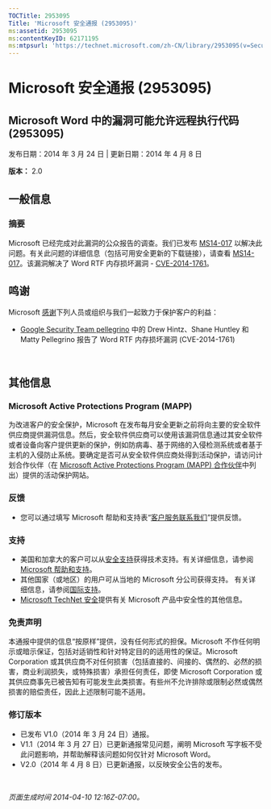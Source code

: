 ```yaml
---
TOCTitle: 2953095
Title: 'Microsoft 安全通报 (2953095)'
ms:assetid: 2953095
ms:contentKeyID: 62171195
ms:mtpsurl: 'https://technet.microsoft.com/zh-CN/library/2953095(v=Security.10)'
---
```


Microsoft 安全通报 (2953095)
============================

Microsoft Word 中的漏洞可能允许远程执行代码 (2953095)
-----------------------------------------------------

发布日期：2014 年 3 月 24 日 | 更新日期：2014 年 4 月 8 日

**版本：** 2.0

一般信息
--------

### 摘要

Microsoft 已经完成对此漏洞的公众报告的调查。我们已发布 [MS14-017](http://go.microsoft.com/fwlink/?linkid=393531) 以解决此问题。有关此问题的详细信息（包括可用安全更新的下载链接），请查看 [MS14-017](http://go.microsoft.com/fwlink/?linkid=393531)。该漏洞解决了 Word RTF 内存损坏漏洞 - [CVE-2014-1761](http://www.cve.mitre.org/cgi-bin/cvename.cgi?name=cve-2014-1761)。

鸣谢
----

Microsoft [感谢](http://go.microsoft.com/fwlink/?linkid=21127)下列人员或组织与我们一起致力于保护客户的利益：

-   [Google Security Team pellegrino](http://www.google.com/) 中的 Drew Hintz、Shane Huntley 和 Matty Pellegrino 报告了 Word RTF 内存损坏漏洞 (CVE-2014-1761)

 

其他信息
--------

### Microsoft Active Protections Program (MAPP)

为改进客户的安全保护，Microsoft 在发布每月安全更新之前将向主要的安全软件供应商提供漏洞信息。然后，安全软件供应商可以使用该漏洞信息通过其安全软件或者设备向客户提供更新的保护，例如防病毒、基于网络的入侵检测系统或者基于主机的入侵防止系统。要确定是否可从安全软件供应商处得到活动保护，请访问计划合作伙伴（在 [Microsoft Active Protections Program (MAPP) 合作伙伴](http://go.microsoft.com/fwlink/?linkid=215201)中列出）提供的活动保护网站。

### 反馈

-   您可以通过填写 Microsoft 帮助和支持表“[客户服务联系我们](http://support.microsoft.com/kb/?scid=sw;en;1257&showpage=1&ws=technet&sd=tech)”提供反馈。

### 支持

-   美国和加拿大的客户可以从[安全支持](http://go.microsoft.com/fwlink/?linkid=21131)获得技术支持。有关详细信息，请参阅[Microsoft 帮助和支持](http://support.microsoft.com/)。
-   其他国家（或地区）的用户可从当地的 Microsoft 分公司获得支持。 有关详细信息，请参阅[国际支持](http://go.microsoft.com/fwlink/?linkid=21155)。
-   [Microsoft TechNet 安全](http://go.microsoft.com/fwlink/?linkid=21132)提供有关 Microsoft 产品中安全性的其他信息。

### 免责声明

本通报中提供的信息“按原样”提供，没有任何形式的担保。Microsoft 不作任何明示或暗示保证，包括对适销性和针对特定目的的适用性的保证。Microsoft Corporation 或其供应商不对任何损害（包括直接的、间接的、偶然的、必然的损害，商业利润损失，或特殊损害）承担任何责任，即使 Microsoft Corporation 或其供应商事先已被告知有可能发生此类损害。有些州不允许排除或限制必然或偶然损害的赔偿责任，因此上述限制可能不适用。

### 修订版本

-   已发布 V1.0（2014 年 3 月 24 日）通报。
-   V1.1（2014 年 3 月 27 日）已更新通报常见问题，阐明 Microsoft 写字板不受此问题影响，并帮助解释该问题如何仅针对 Microsoft Word。
-   V2.0（2014 年 4 月 8 日）已更新通报，以反映安全公告的发布。

 

*页面生成时间 2014-04-10 12:16Z-07:00。*

